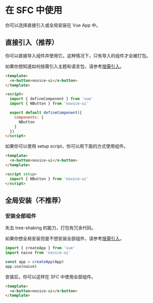 <!--anchor:on-->

# 在 SFC 中使用

你可以选择直接引入或全局安装在 Vue App 中。

## 直接引入（推荐）

你可以直接导入组件并使用它。这种情况下，只有导入的组件才会被打包。

如果你想知道如何按需引入主题和语言包，请参考[按需引入](import-on-demand)。

```html
<template>
  <n-button>novice-ui</n-button>
</template>

<script>
  import { defineComponent } from 'vue'
  import { NButton } from 'novice-ui'

  export default defineComponent({
    components: {
      NButton
    }
  })
</script>
```

如果你可以使用 setup script，你可以用下面的方式使用组件。

```html
<template>
  <n-button>novice-ui</n-button>
</template>

<script setup>
  import { NButton } from 'novice-ui'
</script>
```

## 全局安装（不推荐）

### 安装全部组件

失去 tree-shaking 的能力，打包有冗余代码。

如果你想全局安装但是不想安装全部组件，请参考[按需引入](import-on-demand)。

```js
import { createApp } from 'vue'
import naive from 'novice-ui'

const app = createApp(App)
app.use(naive)
```

安装后，你可以这样在 SFC 中使用全部组件。

```html
<template>
  <n-button>novice-ui</n-button>
</template>
```
